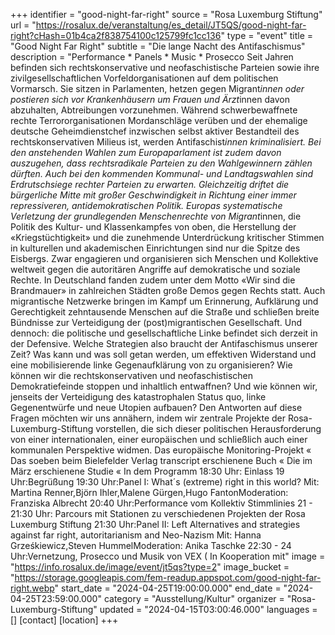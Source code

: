 +++
identifier = "good-night-far-right"
source = "Rosa Luxemburg Stiftung"
url = "https://rosalux.de/veranstaltung/es_detail/JT5QS/good-night-far-right?cHash=01b4ca2f838754100c125799fc1cc136"
type = "event"
title = "Good Night Far Right"
subtitle = "Die lange Nacht des Antifaschismus"
description = "Performance * Panels * Music * Prosecco
Seit Jahren befinden sich rechtskonservative und neofaschistische Parteien sowie ihre zivilgesellschaftlichen Vorfeldorganisationen auf dem politischen Vormarsch. Sie sitzen in Parlamenten, hetzen gegen Migrant*innen oder postieren sich vor Krankenhäusern um Frauen und Ärzt*innen davon abzuhalten, Abtreibungen vorzunehmen. Während schwerbewaffnete rechte Terrororganisationen Mordanschläge verüben und der ehemalige deutsche Geheimdienstchef inzwischen selbst aktiver Bestandteil des rechtskonservativen Milieus ist, werden Antifaschist*innen kriminalisiert. Bei den anstehenden Wahlen zum Europaparlament ist zudem davon auszugehen, dass rechtsradikale Parteien zu den Wahlgewinnern zählen dürften. Auch bei den kommenden Kommunal- und Landtagswahlen sind Erdrutschsiege rechter Parteien zu erwarten.
Gleichzeitig driftet die bürgerliche Mitte mit großer Geschwindigkeit in Richtung einer immer repressiveren, antidemokratischen Politik. Europas systematische Verletzung der grundlegenden Menschenrechte von Migrant*innen, die Politik des Kultur- und Klassenkampfes von oben, die Herstellung der «Kriegstüchtigkeit» und die zunehmende Unterdrückung kritischer Stimmen in kulturellen und akademischen Einrichtungen sind nur die Spitze des Eisbergs. 
Zwar engagieren und organisieren sich Menschen und Kollektive weltweit gegen die autoritären Angriffe auf demokratische und soziale Rechte. In Deutschland fanden zudem unter dem Motto «Wir sind die Brandmauer» in zahlreichen Städten große Demos gegen Rechts statt. Auch migrantische Netzwerke bringen im Kampf um Erinnerung, Aufklärung und Gerechtigkeit zehntausende Menschen auf die Straße und schließen breite Bündnisse zur Verteidigung der (post)migrantischen Gesellschaft.
Und dennoch: die politische und gesellschaftliche Linke befindet sich derzeit in der Defensive. Welche Strategien also braucht der Antifaschismus unserer Zeit? Was kann und was soll getan werden, um effektiven Widerstand und eine mobilisierende linke Gegenaufklärung von zu organisieren? Wie können wir die rechtskonservativen und neofaschistischen Demokratiefeinde stoppen und inhaltlich entwaffnen? Und wie können wir, jenseits der Verteidigung des katastrophalen Status quo, linke Gegenentwürfe und neue Utopien aufbauen? 
Den Antworten auf diese Fragen möchten wir uns annähern, indem wir zentrale Projekte der Rosa-Luxemburg-Stiftung vorstellen, die sich dieser politischen Herausforderung von einer internationalen, einer europäischen und schließlich auch einer kommunalen Perspektive widmen. 
Das europäische Monitoring-Projekt «
Das soeben beim Bielefelder Verlag transcript erschienene Buch «
Die im März erschienene Studie «
In dem 
Programm
18:30 Uhr: Einlass
19 Uhr:Begrüßung
19:30 Uhr:Panel I: What´s (extreme) right in this world?
Mit: Martina Renner,Björn Ihler,Malene Gürgen,Hugo FantonModeration: Franziska Albrecht 
20:40 Uhr:Performance vom Kollektiv Stimmlinies
21 - 21:30 Uhr: Parcours mit Stationen zu verschiedenen Projekten der Rosa Luxemburg Stiftung
21:30 Uhr:Panel II: Left Alternatives and strategies against far right, autoritarianism and Neo-Nazism
Mit: Hanna Grześkiewicz,Steven HummelModeration: Anika Taschke
22:30 - 24 Uhr:Vernetzung, Prosecco und Musik von VEX (
In Kooperation mit"
image = "https://info.rosalux.de/image/event/jt5qs?type=2"
image_bucket = "https://storage.googleapis.com/fem-readup.appspot.com/good-night-far-right.webp"
start_date = "2024-04-25T19:00:00.000"
end_date = "2024-04-25T23:59:00.000"
category = "Ausstellung/Kultur"
organizer = "Rosa-Luxemburg-Stiftung"
updated = "2024-04-15T03:00:46.000"
languages = []
[contact]
[location]
+++